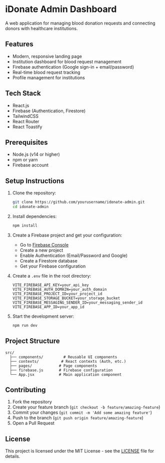 # iDonate Admin Dashboard

A web application for managing blood donation requests and connecting donors with healthcare institutions.

## Features

- Modern, responsive landing page
- Institution dashboard for blood request management
- Firebase authentication (Google sign-in + email/password)
- Real-time blood request tracking
- Profile management for institutions

## Tech Stack

- React.js
- Firebase (Authentication, Firestore)
- TailwindCSS
- React Router
- React Toastify

## Prerequisites

- Node.js (v14 or higher)
- npm or yarn
- Firebase account

## Setup Instructions

1. Clone the repository:
   ```bash
   git clone https://github.com/yourusername/idonate-admin.git
   cd idonate-admin
   ```

2. Install dependencies:
   ```bash
   npm install
   ```

3. Create a Firebase project and get your configuration:
   - Go to [Firebase Console](https://console.firebase.google.com/)
   - Create a new project
   - Enable Authentication (Email/Password and Google)
   - Create a Firestore database
   - Get your Firebase configuration

4. Create a `.env` file in the root directory:
   ```env
   VITE_FIREBASE_API_KEY=your_api_key
   VITE_FIREBASE_AUTH_DOMAIN=your_auth_domain
   VITE_FIREBASE_PROJECT_ID=your_project_id
   VITE_FIREBASE_STORAGE_BUCKET=your_storage_bucket
   VITE_FIREBASE_MESSAGING_SENDER_ID=your_messaging_sender_id
   VITE_FIREBASE_APP_ID=your_app_id
   ```

5. Start the development server:
   ```bash
   npm run dev
   ```

## Project Structure

```
src/
  ├── components/         # Reusable UI components
  ├── contexts/          # React contexts (Auth, etc.)
  ├── pages/            # Page components
  ├── firebase.js       # Firebase configuration
  └── App.jsx           # Main application component
```

## Contributing

1. Fork the repository
2. Create your feature branch (`git checkout -b feature/amazing-feature`)
3. Commit your changes (`git commit -m 'Add some amazing feature'`)
4. Push to the branch (`git push origin feature/amazing-feature`)
5. Open a Pull Request

## License

This project is licensed under the MIT License - see the [LICENSE](LICENSE) file for details.
